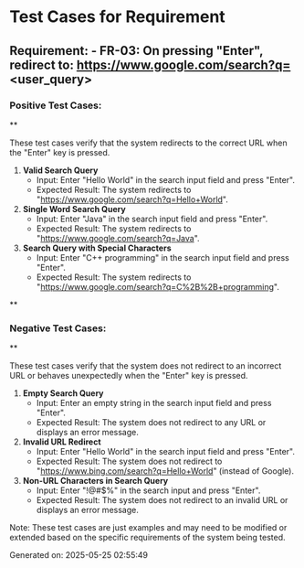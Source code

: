 # Test Cases for Requirement
## Requirement: - FR-03: On pressing "Enter", redirect to: https://www.google.com/search?q=<user_query>

### Positive Test Cases:
**

These test cases verify that the system redirects to the correct URL when the "Enter" key is pressed.

1. **Valid Search Query**
	* Input: Enter "Hello World" in the search input field and press "Enter".
	* Expected Result: The system redirects to "https://www.google.com/search?q=Hello+World".
2. **Single Word Search Query**
	* Input: Enter "Java" in the search input field and press "Enter".
	* Expected Result: The system redirects to "https://www.google.com/search?q=Java".
3. **Search Query with Special Characters**
	* Input: Enter "C++ programming" in the search input field and press "Enter".
	* Expected Result: The system redirects to "https://www.google.com/search?q=C%2B%2B+programming".

**

### Negative Test Cases:
**

These test cases verify that the system does not redirect to an incorrect URL or behaves unexpectedly when the "Enter" key is pressed.

1. **Empty Search Query**
	* Input: Enter an empty string in the search input field and press "Enter".
	* Expected Result: The system does not redirect to any URL or displays an error message.
2. **Invalid URL Redirect**
	* Input: Enter "Hello World" in the search input field and press "Enter".
	* Expected Result: The system does not redirect to "https://www.bing.com/search?q=Hello+World" (instead of Google).
3. **Non-URL Characters in Search Query**
	* Input: Enter "!@#$%" in the search input and press "Enter".
	* Expected Result: The system does not redirect to an invalid URL or displays an error message.

Note: These test cases are just examples and may need to be modified or extended based on the specific requirements of the system being tested.

Generated on: 2025-05-25 02:55:49
